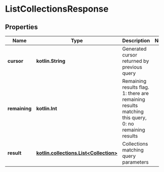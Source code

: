 
# ListCollectionsResponse

## Properties
Name | Type | Description | Notes
------------ | ------------- | ------------- | -------------
**cursor** | **kotlin.String** | Generated cursor returned by previous query | 
**remaining** | **kotlin.Int** | Remaining results flag. 1: there are remaining results matching this query, 0: no remaining results | 
**result** | [**kotlin.collections.List&lt;Collection&gt;**](Collection.md) | Collections matching query parameters | 



